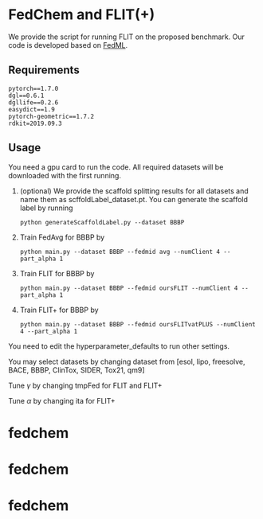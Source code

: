 # FedChem and FLIT(+)
We provide the script for running FLIT on the proposed benchmark. Our code is developed based on [FedML](https://fedml.ai/).

## Requirements
    pytorch==1.7.0
    dgl==0.6.1
    dgllife==0.2.6
    easydict==1.9
    pytorch-geometric==1.7.2
    rdkit=2019.09.3

## Usage
You need a gpu card to run the code. All required datasets will be downloaded with the first running.

1. (optional) We provide the scaffold splitting results for all datasets and name them as scffoldLabel_dataset.pt. You can generate the scaffold label by running
    ```
    python generateScaffoldLabel.py --dataset BBBP
    ``` 
2. Train FedAvg for BBBP by 
    ```
    python main.py --dataset BBBP --fedmid avg --numClient 4 --part_alpha 1
    ```
3. Train FLIT for BBBP by
    ```
    python main.py --dataset BBBP --fedmid oursFLIT --numClient 4 --part_alpha 1
    ```
4. Train FLIT+ for BBBP by 
    ```
    python main.py --dataset BBBP --fedmid oursFLITvatPLUS --numClient 4 --part_alpha 1
    ```
You need to edit the hyperparameter_defaults to run other settings.

You may select datasets by changing dataset from [esol, lipo, freesolve, BACE, BBBP, ClinTox, SIDER, Tox21, qm9]

Tune $\gamma$ by changing tmpFed for FLIT and FLIT+

Tune $\alpha$ by changing ita for FLIT+
# fedchem
# fedchem
# fedchem
